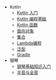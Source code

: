 * Kotlin
    * [Kotlin 入门](001.md)
    * [Kotlin 编程基础](002.md)
    * [Kotlin 函数](003.md)
    * [面向对象](004.md)
    * [集合](005.md)
    * [Lambda编程](006.md)
    * [泛型](007.md)
    * [Gradle](008.md)
* 钢琴
    * [钢琴基础知识入门](piano/001.md)
    * [半音与全音](piano/002.md)